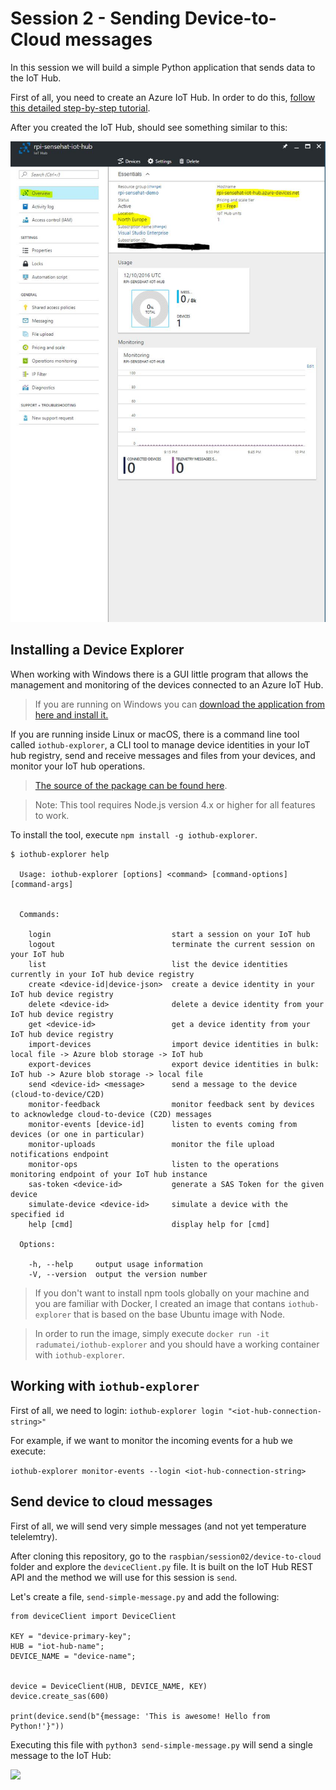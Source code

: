 Session 2 - Sending Device-to-Cloud messages
============================================

In this session we will build a simple Python application that sends data to the IoT Hub.

First of all, you need to create an Azure IoT Hub. In order to do this, [follow this detailed step-by-step tutorial](../../common/azure-iot-hub.md).

After you created the IoT Hub, should see something similar to this:

![](../../common/media/iot-hub.JPG)

Installing a Device Explorer
----------------------------

When working with Windows there is a GUI little program that allows the management and monitoring of the devices connected to an Azure IoT Hub.

> If you are running on Windows you can [download the application from here and install it.](https://github.com/Azure/azure-iot-sdks/releases/download/2016-11-17/SetupDeviceExplorer.msi)

If you are running inside Linux or macOS, there is a command line tool called `iothub-explorer`, a CLI tool to manage device identities in your IoT hub registry, send and receive messages and files from your devices, and monitor your IoT hub operations.

> [The source of the package can be found here](https://github.com/Azure/iothub-explorer).

> Note: This tool requires Node.js version 4.x or higher for all features to work.

To install the tool, execute `npm install -g iothub-explorer`.

```
$ iothub-explorer help

  Usage: iothub-explorer [options] <command> [command-options] [command-args]


  Commands:

    login                           start a session on your IoT hub
    logout                          terminate the current session on your IoT hub
    list                            list the device identities currently in your IoT hub device registry
    create <device-id|device-json>  create a device identity in your IoT hub device registry
    delete <device-id>              delete a device identity from your IoT hub device registry
    get <device-id>                 get a device identity from your IoT hub device registry
    import-devices                  import device identities in bulk: local file -> Azure blob storage -> IoT hub
    export-devices                  export device identities in bulk: IoT hub -> Azure blob storage -> local file
    send <device-id> <message>      send a message to the device (cloud-to-device/C2D)
    monitor-feedback                monitor feedback sent by devices to acknowledge cloud-to-device (C2D) messages
    monitor-events [device-id]      listen to events coming from devices (or one in particular)
    monitor-uploads                 monitor the file upload notifications endpoint
    monitor-ops                     listen to the operations monitoring endpoint of your IoT hub instance
    sas-token <device-id>           generate a SAS Token for the given device
    simulate-device <device-id>     simulate a device with the specified id
    help [cmd]                      display help for [cmd]

  Options:

    -h, --help     output usage information
    -V, --version  output the version number
```

> If you don't want to install npm tools globally on your machine and you are familiar with Docker, I created an image that contans `iothub-explorer` that is based on the base Ubuntu image with Node.

> In order to run the image, simply execute `docker run -it radumatei/iothub-explorer` and you should have a working container with `iothub-explorer`.


Working with `iothub-explorer`
------------------------------

First of all, we need to login: 
`iothub-explorer login "<iot-hub-connection-string>"`

For example, if we want to monitor the incoming events for a hub we execute: 

`iothub-explorer monitor-events --login <iot-hub-connection-string>`

Send device to cloud messages
-----------------------------

First of all, we will send very simple messages (and not yet temperature telelemtry).

After cloning this repository, go to the  `raspbian/session02/device-to-cloud` folder and explore the `deviceClient.py` file. It is built on the IoT Hub REST API and the method we will use for this session is `send`.

Let's create a file, `send-simple-message.py` and add the following:

```
from deviceClient import DeviceClient

KEY = "device-primary-key";
HUB = "iot-hub-name";
DEVICE_NAME = "device-name";


device = DeviceClient(HUB, DEVICE_NAME, KEY)
device.create_sas(600)

print(device.send(b"{message: 'This is awesome! Hello from Python!'}"))
```

Executing this file with `python3 send-simple-message.py` will send a single message to the IoT Hub:

![](../media/iot-hub.python.png)
